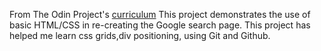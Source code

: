 From The Odin Project's [curriculum](http://www.theodinproject.com/courses/web-development-101/lessons/html-css)
This project demonstrates the use of basic HTML/CSS in re-creating the Google search page.
This project has helped me learn css grids,div positioning, using Git and Github.